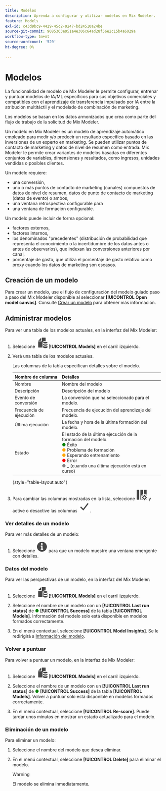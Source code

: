 ```yaml
---
title: Modelos
description: Aprenda a configurar y utilizar modelos en Mix Modeler.
feature: Models
exl-id: c43d9bc9-4429-45c2-9247-bd24510a24be
source-git-commit: 9085363e951a4e306c64ad28f56e2c15b4a6029a
workflow-type: tm+mt
source-wordcount: '520'
ht-degree: 0%

---
```


# Modelos

La funcionalidad de modelo de Mix Modeler le permite configurar, entrenar y puntuar modelos de IA/ML específicos para sus objetivos comerciales y compatibles con el aprendizaje de transferencia impulsado por IA entre la atribución multitáctil y el modelado de combinación de marketing.

Los modelos se basan en los datos armonizados que crea como parte del flujo de trabajo de la solicitud de Mix Modeler.

Un modelo en Mix Modeler es un modelo de aprendizaje automático empleado para medir y/o predecir un resultado específico basado en las inversiones de un experto en marketing. Se pueden utilizar puntos de contacto de marketing y datos de nivel de resumen como entrada. Mix Modeler le permite crear variantes de modelos basadas en diferentes conjuntos de variables, dimensiones y resultados, como ingresos, unidades vendidas o posibles clientes.

Un modelo requiere:

* una conversión,
* uno o más puntos de contacto de marketing (canales) compuestos de datos de nivel de resumen, datos de punto de contacto de marketing (datos de evento) o ambos,
* una ventana retrospectiva configurable para
* una ventana de formación configurable.

Un modelo puede incluir de forma opcional:

* factores externos,
* factores internos,
* los denominados &quot;precedentes&quot; (distribución de probabilidad que representa el conocimiento o la incertidumbre de los datos antes o antes de observarlos), que indexan las conversiones anteriores por canal,
* porcentaje de gasto, que utiliza el porcentaje de gasto relativo como proxy cuando los datos de marketing son escasos.


## Creación de un modelo

Para crear un modelo, use el flujo de configuración del modelo guiado paso a paso del Mix Modeler disponible al seleccionar **[!UICONTROL Open model canvas]**. Consulte [Crear un modelo](create.md) para obtener más información.

## Administrar modelos

Para ver una tabla de los modelos actuales, en la interfaz del Mix Modeler:

1. Seleccione ![](/help/assets//icons/FileData.svg) **[!UICONTROL Models]** en el carril izquierdo.

1. Verá una tabla de los modelos actuales.

   Las columnas de la tabla especifican detalles sobre el modelo.

   | Nombre de columna | Detalles |
   |---|---|
   | Nombre | Nombre del modelo |
   | Descripción | Descripción del modelo |
   | Evento de conversión | La conversión que ha seleccionado para el modelo. |
   | Frecuencia de ejecución | Frecuencia de ejecución del aprendizaje del modelo. |
   | Última ejecución | La fecha y hora de la última formación del modelo. |
   | Estado | El estado de la última ejecución de la formación del modelo. <br/><span style="color:green">●</span> Éxito<br/><span style="color:orange">●</span> Problema de formación<br/> <span style="color:orange">●</span> Esperando entrenamiento <br/><span style="color:red">●</span> Error <br/><span style="color:gray">●</span> _ (cuando una última ejecución está en curso) |

   {style="table-layout:auto"}

1. Para cambiar las columnas mostradas en la lista, seleccione ![Configuración de columna](/help/assets//icons/ColumnSetting.svg) y active o desactive las columnas ![Comprobar](/help/assets//icons/Checkmark.svg).


### Ver detalles de un modelo

Para ver más detalles de un modelo:

1. Seleccione ![Información](/help/assets//icons/Info.svg) para que un modelo muestre una ventana emergente con detalles.



### Datos del modelo

Para ver las perspectivas de un modelo, en la interfaz del Mix Modeler:

1. Seleccione ![](/help/assets//icons/FileData.svg) **[!UICONTROL Models]** en el carril izquierdo.

1. Seleccione el nombre de un modelo con un **[!UICONTROL Last run status]** de <span style="color:green">●</span> **[!UICONTROL Success]** de la tabla **[!UICONTROL Models]**. Información del modelo solo está disponible en modelos formados correctamente.

1. En el menú contextual, seleccione **[!UICONTROL Model Insights]**. Se le redirigirá a [Información del modelo](insights.md).


### Volver a puntuar


Para volver a puntuar un modelo, en la interfaz de Mix Modeler:

1. Seleccione ![](/help/assets//icons/FileData.svg) **[!UICONTROL Models]** en el carril izquierdo.

1. Seleccione el nombre de un modelo con un **[!UICONTROL Last run status]** de <span style="color:green">●</span> **[!UICONTROL Success]** de la tabla **[!UICONTROL Models]**. Volver a puntuar solo está disponible en modelos formados correctamente.

1. En el menú contextual, seleccione **[!UICONTROL Re-score]**. Puede tardar unos minutos en mostrar un estado actualizado para el modelo.


### Eliminación de un modelo

Para eliminar un modelo:

1. Seleccione el nombre del modelo que desea eliminar.

1. En el menú contextual, seleccione **[!UICONTROL Delete]** para eliminar el modelo.

   >[!WARNING]
   >
   >El modelo se elimina inmediatamente.


